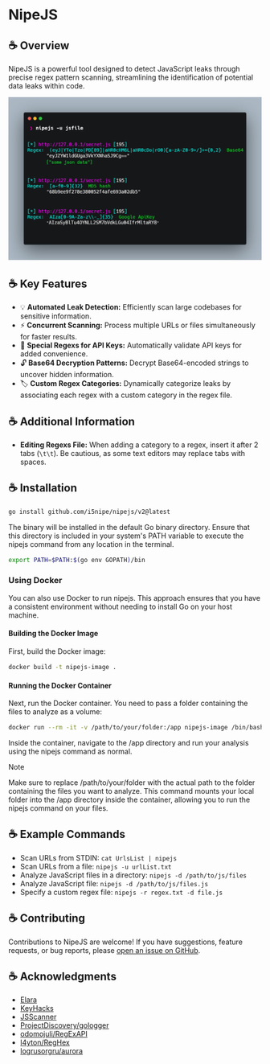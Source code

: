# NipeJS

## ☕ Overview

NipeJS is a powerful tool designed to detect JavaScript leaks through precise regex pattern scanning, streamlining the identification of potential data leaks within code.

<img src="./files/NipeJS.jpeg" alt="alt text" width="550"/>

## ☕ Key Features
- 💡 **Automated Leak Detection:** Efficiently scan large codebases for sensitive information.
- ⚡ **Concurrent Scanning:** Process multiple URLs or files simultaneously for faster results.
- 🌟 **Special Regexs for API Keys:** Automatically validate API keys for added convenience.
- 🔓 **Base64 Decryption Patterns:** Decrypt Base64-encoded strings to uncover hidden information.
- 🏷️ **Custom Regex Categories:** Dynamically categorize leaks by associating each regex with a custom category in the regex file.

## ☕ Additional Information
- **Editing Regexs File:** When adding a category to a regex, insert it after 2 tabs (`\t\t`). Be cautious, as some text editors may replace tabs with spaces.


## ☕ Installation
```bash
go install github.com/i5nipe/nipejs/v2@latest
```
The binary will be installed in the default Go binary directory. Ensure that this directory is included in your system's PATH variable to execute the nipejs command from any location in the terminal.

```bash
export PATH=$PATH:$(go env GOPATH)/bin
```

### Using Docker
You can also use Docker to run nipejs. This approach ensures that you have a consistent environment without needing to install Go on your host machine.

#### Building the Docker Image
First, build the Docker image:

```bash
docker build -t nipejs-image .
```

#### Running the Docker Container
Next, run the Docker container. You need to pass a folder containing the files to analyze as a volume:

```bash
docker run --rm -it -v /path/to/your/folder:/app nipejs-image /bin/bash
```

Inside the container, navigate to the /app directory and run your analysis using the nipejs command as normal.

> [!NOTE]  
> Make sure to replace /path/to/your/folder with the actual path to the folder containing the files you want to analyze. This command mounts your local folder into the /app directory inside the container, allowing you to run the nipejs command on your files.

## ☕ Example Commands

- Scan URLs from STDIN: `cat UrlsList | nipejs`
- Scan URLs from a file: `nipejs -u urlList.txt`
- Analyze JavaScript files in a directory: `nipejs -d /path/to/js/files`
- Analyze JavaScript file: `nipejs -d /path/to/js/files.js`
- Specify a custom regex file: `nipejs -r regex.txt -d file.js`

## ☕ Contributing
Contributions to NipeJS are welcome! If you have suggestions, feature requests, or bug reports, please [open an issue on GitHub](https://github.com/i5nipe/nipejs/issues).

## ☕ Acknowledgments

- [Elara](https://gitea.elara.ws/Elara6331/pcre)
- [KeyHacks](https://github.com/streaak/keyhacks)
- [JSScanner](https://github.com/0x240x23elu/JSScanner)
- [ProjectDiscovery/gologger](https://github.com/projectdiscovery/gologger)
- [odomojuli/RegExAPI](https://github.com/odomojuli/RegExAPI)
- [l4yton/RegHex](https://github.com/l4yton/RegHex)
- [logrusorgru/aurora](https://github.com/logrusorgru/aurora)
